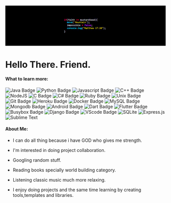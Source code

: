 ![Banner](banner.jpg)

# Hello There. Friend.
#### What to learn more:

![Java Badge](https://img.shields.io/badge/--red?style=?style=flat&logo=Java&logoColor=white)
![Python Badge](https://img.shields.io/badge/--blue?style=?style=flat&logo=Python&logoColor=white)
![Javascript Badge](https://img.shields.io/badge/--green?style=?style=flat&logo=javascript&logoColor=white)
![C++ Badge](https://img.shields.io/badge/--blue?style=?style=flat&logo=Cplusplus&logoColor=white)
![NodeJS](https://img.shields.io/badge/-6DA55F?style=flat&logo=node.js&logoColor=white)
![C Badge](https://img.shields.io/badge/--blue?style=?style=flat&logo=C&logoColor=white)
![C# Badge](https://img.shields.io/badge/--blue?style=?style=flat&logo=Csharp&logoColor=white)
![Ruby Badge](https://img.shields.io/badge/--red?style=?style=flat&logo=Ruby&logoColor=white)
![Unix Badge](https://img.shields.io/badge/-Unix-black?style=?style=flat&logo=Unix&logoColor=white)
![Git Badge](https://img.shields.io/badge/--orange?style=?style=flat&logo=Git&logoColor=white)
![Heroku Badge](https://img.shields.io/badge/--violet?style=?style=flat&logo=Heroku&logoColor=white)
![Docker Badge](https://img.shields.io/badge/--blue?style=?style=flat&logo=Docker&logoColor=white)
![MySQL Badge](https://img.shields.io/badge/--white?style=?style=flat&logo=MySQL&logoColor=blue)
![Mongodb Badge](https://img.shields.io/badge/--darkgreen?style=?style=flat&logo=Mongodb&logoColor=white)
![Android Badge](https://img.shields.io/badge/--white?style=?style=flat&logo=Android&logoColor=darkgreen)
![Dart Badge](https://img.shields.io/badge/--blue?style=?style=flat&logo=Dart&logoColor=white)
![Flutter Badge](https://img.shields.io/badge/--blue?style=?style=flat&logo=Flutter&logoColor=white)
![Busybox Badge](https://img.shields.io/badge/-Busybox-black?style=?style=flat&logo=Busybox&logoColor=white)
![Django Badge](https://img.shields.io/badge/-blue?style=?style=flat&logo=Django&logoColor=white)
![VScode Badge](https://img.shields.io/badge/--white?style=?style=flat&logo=visualstudiocode&logoColor=blue)
![SQLite](https://img.shields.io/badge/-%2307405e.svg?style=flat&logo=sqlite&logoColor=white)
![Express.js](https://img.shields.io/badge/-%23404d59.svg?style=flat&logo=express&logoColor=%2361DAFB)
![Sublime Text](https://img.shields.io/badge/-%23575757.svg?style=flat&logo=sublime-text&logoColor=important)

#### About Me:
- I can do all thing because i have GOD who gives me strength.

- I'm interested in doing project collaboration.

- Googling random stuff.

- Reading books specially world building category.

- Listening classic music much more relaxing.

- I enjoy doing projects and the same time learning by creating tools,templates and libraries.

